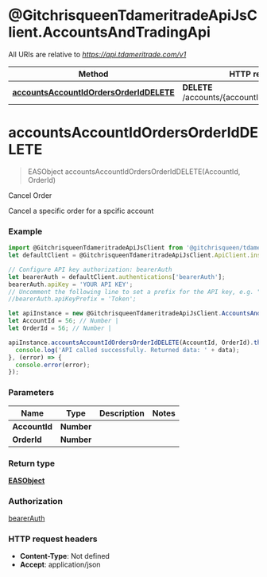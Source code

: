 # @GitchrisqueenTdameritradeApiJsClient.AccountsAndTradingApi

All URIs are relative to *https://api.tdameritrade.com/v1*

Method | HTTP request | Description
------------- | ------------- | -------------
[**accountsAccountIdOrdersOrderIdDELETE**](AccountsAndTradingApi.md#accountsAccountIdOrdersOrderIdDELETE) | **DELETE** /accounts/{accountId}/orders/{orderId} | Cancel Order

<a name="accountsAccountIdOrdersOrderIdDELETE"></a>
# **accountsAccountIdOrdersOrderIdDELETE**
> EASObject accountsAccountIdOrdersOrderIdDELETE(AccountId, OrderId)

Cancel Order

Cancel a specific order for a spcific account

### Example
```javascript
import @GitchrisqueenTdameritradeApiJsClient from '@gitchrisqueen/tdameritrade-api-js-client';
let defaultClient = @GitchrisqueenTdameritradeApiJsClient.ApiClient.instance;

// Configure API key authorization: bearerAuth
let bearerAuth = defaultClient.authentications['bearerAuth'];
bearerAuth.apiKey = 'YOUR API KEY';
// Uncomment the following line to set a prefix for the API key, e.g. "Token" (defaults to null)
//bearerAuth.apiKeyPrefix = 'Token';

let apiInstance = new @GitchrisqueenTdameritradeApiJsClient.AccountsAndTradingApi();
let AccountId = 56; // Number | 
let OrderId = 56; // Number | 

apiInstance.accountsAccountIdOrdersOrderIdDELETE(AccountId, OrderId).then((data) => {
  console.log('API called successfully. Returned data: ' + data);
}, (error) => {
  console.error(error);
});

```

### Parameters

Name | Type | Description  | Notes
------------- | ------------- | ------------- | -------------
 **AccountId** | **Number**|  | 
 **OrderId** | **Number**|  | 

### Return type

[**EASObject**](EASObject.md)

### Authorization

[bearerAuth](../README.md#bearerAuth)

### HTTP request headers

 - **Content-Type**: Not defined
 - **Accept**: application/json

